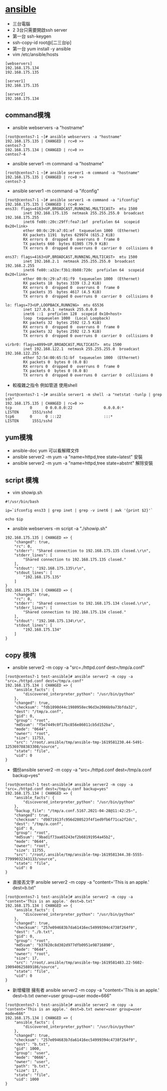 # [ansible](https://www.xuliangwei.com/oldxu/1247.html)
* 三台電腦
* 2 3台只需要開啟ssh server
* 第一台 ssh-keygen
* ssh-copy-id root@[二三台ip]
* 第一台 yum install -y ansible
* vim /etc/ansible/hosts
```
[webservers]
192.168.175.134
192.168.175.135

[server1]
192.168.175.135

[server2]
192.168.175.134
```
## command模塊
* ansible webservers -a "hostname"
```
[root@centos7-1 ~]# ansible webservers -a "hostname"
192.168.175.135 | CHANGED | rc=0 >>
centos7-3
192.168.175.134 | CHANGED | rc=0 >>
centos7-4
```
* ansible server1 -m command -a "hostname"
```
[root@centos7-1 ~]# ansible server1 -m command -a "hostname"
192.168.175.135 | CHANGED | rc=0 >>
centos7-3
```
* ansible server1 -m command -a "ifconfig"
```
[root@centos7-1 ~]# ansible server1 -m command -a "ifconfig"
192.168.175.135 | CHANGED | rc=0 >>
ens33: flags=4163<UP,BROADCAST,RUNNING,MULTICAST>  mtu 1500
        inet 192.168.175.135  netmask 255.255.255.0  broadcast 192.168.175.255
        inet6 fe80::20c:29ff:fea7:1ef  prefixlen 64  scopeid 0x20<link>
        ether 00:0c:29:a7:01:ef  txqueuelen 1000  (Ethernet)
        RX packets 1191  bytes 629974 (615.2 KiB)
        RX errors 0  dropped 0  overruns 0  frame 0
        TX packets 660  bytes 81905 (79.9 KiB)
        TX errors 0  dropped 0 overruns 0  carrier 0  collisions 0

ens37: flags=4163<UP,BROADCAST,RUNNING,MULTICAST>  mtu 1500
        inet 192.168.2.1  netmask 255.255.255.0  broadcast 192.168.2.255
        inet6 fe80::a32e:f3b1:8b08:720c  prefixlen 64  scopeid 0x20<link>
        ether 00:0c:29:a7:01:f9  txqueuelen 1000  (Ethernet)
        RX packets 18  bytes 3339 (3.2 KiB)
        RX errors 0  dropped 0  overruns 0  frame 0
        TX packets 35  bytes 4617 (4.5 KiB)
        TX errors 0  dropped 0 overruns 0  carrier 0  collisions 0

lo: flags=73<UP,LOOPBACK,RUNNING>  mtu 65536
        inet 127.0.0.1  netmask 255.0.0.0
        inet6 ::1  prefixlen 128  scopeid 0x10<host>
        loop  txqueuelen 1000  (Local Loopback)
        RX packets 32  bytes 2592 (2.5 KiB)
        RX errors 0  dropped 0  overruns 0  frame 0
        TX packets 32  bytes 2592 (2.5 KiB)
        TX errors 0  dropped 0 overruns 0  carrier 0  collisions 0

virbr0: flags=4099<UP,BROADCAST,MULTICAST>  mtu 1500
        inet 192.168.122.1  netmask 255.255.255.0  broadcast 192.168.122.255
        ether 52:54:00:65:51:bf  txqueuelen 1000  (Ethernet)
        RX packets 0  bytes 0 (0.0 B)
        RX errors 0  dropped 0  overruns 0  frame 0
        TX packets 0  bytes 0 (0.0 B)
        TX errors 0  dropped 0 overruns 0  carrier 0  collisions 0
```
* 較複雜之指令 例如管道 使用shell
```
[root@centos7-1 ~]# ansible server1 -m shell -a "netstat -tunlp | grep ssh"
192.168.175.135 | CHANGED | rc=0 >>
tcp        0      0 0.0.0.0:22              0.0.0.0:*               LISTEN      1551/sshd
tcp6       0      0 :::22                   :::*                    LISTEN      1551/sshd
```
## yum模塊
* ansible-doc yum 可以看解釋文件
* ansible server2 -m yum -a "name=httpd,tree state=latest" 安裝
* ansible server2 -m yum -a "name=httpd,tree state=abstnt" 解除安裝
## script 模塊
* vim showip.sh
```
#!/usr/bin/bash

ip=`ifconfig ens33 | grep inet | grep -v inet6 | awk '{print $2}'`

echo $ip
```
* ansible webservers -m script -a "./showip.sh"
```
192.168.175.135 | CHANGED => {
    "changed": true,
    "rc": 0,
    "stderr": "Shared connection to 192.168.175.135 closed.\r\n",
    "stderr_lines": [
        "Shared connection to 192.168.175.135 closed."
    ],
    "stdout": "192.168.175.135\r\n",
    "stdout_lines": [
        "192.168.175.135"
    ]
}
192.168.175.134 | CHANGED => {
    "changed": true,
    "rc": 0,
    "stderr": "Shared connection to 192.168.175.134 closed.\r\n",
    "stderr_lines": [
        "Shared connection to 192.168.175.134 closed."
    ],
    "stdout": "192.168.175.134\r\n",
    "stdout_lines": [
        "192.168.175.134"
    ]
}
```
## copy 模塊
* ansible server2 -m copy -a "src=./httpd.conf dest=/tmp/a.conf"
```
[root@centos7-1 test-ansible]# ansible server2 -m copy -a "src=./httpd.conf dest=/tmp/a.conf"
192.168.175.134 | CHANGED => {
    "ansible_facts": {
        "discovered_interpreter_python": "/usr/bin/python"
    },
    "changed": true,
    "checksum": "fdb1090d44c1980958ec96d3e2066b9a73bfda32",
    "dest": "/tmp/a.conf",
    "gid": 0,
    "group": "root",
    "md5sum": "f5e7449c0f17bc856e86011cb5d152ba",
    "mode": "0644",
    "owner": "root",
    "size": 11753,
    "src": "/root/.ansible/tmp/ansible-tmp-1619581230.44-5491-125369788383308/source",
    "state": "file",
    "uid": 0
}
```
* 備份ansible server2 -m copy -a "src=./httpd.conf dest=/tmp/a.conf backup=yes"
```
[root@centos7-1 test-ansible]# ansible server2 -m copy -a "src=./httpd.conf dest=/tmp/a.conf backup=yes"
192.168.175.134 | CHANGED => {
    "ansible_facts": {
        "discovered_interpreter_python": "/usr/bin/python"
    },
    "backup_file": "/tmp/a.conf.5167.2021-04-28@11:42:25~",
    "changed": true,
    "checksum": "d9871913fc956d280523f4f1ed9fb6f71ca2f2dc",
    "dest": "/tmp/a.conf",
    "gid": 0,
    "group": "root",
    "md5sum": "9bad1f73aa65243ef2b68191954a45b2",
    "mode": "0644",
    "owner": "root",
    "size": 11755,
    "src": "/root/.ansible/tmp/ansible-tmp-1619581344.38-5555-77999032343133/source",
    "state": "file",
    "uid": 0
}
```
* 直接丟文字 ansible server2 -m copy -a "content='This is an apple.' dest=b.txt"
```
[root@centos7-1 test-ansible]# ansible server2 -m copy -a "content='This is an apple.' dest=b.txt"
192.168.175.134 | CHANGED => {
    "ansible_facts": {
        "discovered_interpreter_python": "/usr/bin/python"
    },
    "changed": true,
    "checksum": "257e094683b7da61416ec54999394c4738f264f9",
    "dest": "./b.txt",
    "gid": 0,
    "group": "root",
    "md5sum": "b37820c8d302d977dfb0951e98716890",
    "mode": "0644",
    "owner": "root",
    "size": 17,
    "src": "/root/.ansible/tmp/ansible-tmp-1619581483.22-5602-190940625889186/source",
    "state": "file",
    "uid": 0
}
```
* 新增權限 擁有者 ansible server2 -m copy -a "content='This is an apple.' dest=b.txt owner=user group=user mode=666"
```
[root@centos7-1 test-ansible]# ansible server2 -m copy -a "content='This is an apple.' dest=b.txt owner=user group=user mode=666"
192.168.175.134 | CHANGED => {
    "ansible_facts": {
        "discovered_interpreter_python": "/usr/bin/python"
    },
    "changed": true,
    "checksum": "257e094683b7da61416ec54999394c4738f264f9",
    "dest": "b.txt",
    "gid": 1000,
    "group": "user",
    "mode": "0666",
    "owner": "user",
    "path": "b.txt",
    "size": 17,
    "state": "file",
    "uid": 1000
}
```



